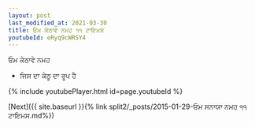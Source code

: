 ```yaml
---
layout: post
last_modified_at: 2021-03-30
title: ਓਮ ਕੇਠਾਵੇ ਨਮਹ ੧੧ ਟਾਇਮਸ
youtubeId: eRyq9cWRSY4
---
```

 
 
 ਓਮ ਕੇਠਾਵੇ ਨਮਹ  
 
 -  ਜਿਸ ਦਾ ਕੇਠੂ ਦਾ ਰੂਪ ਹੈ 
 
  
 
  
 
 
 
 
 
 


{% include youtubePlayer.html id=page.youtubeId %}
 
[Next]({{ site.baseurl }}{% link  split2/_posts/2015-01-29-ਓਮ ਸਨਾਯਾ ਨਮਹ ੧੧ ਟਾਇਮਸ.md%})
 
